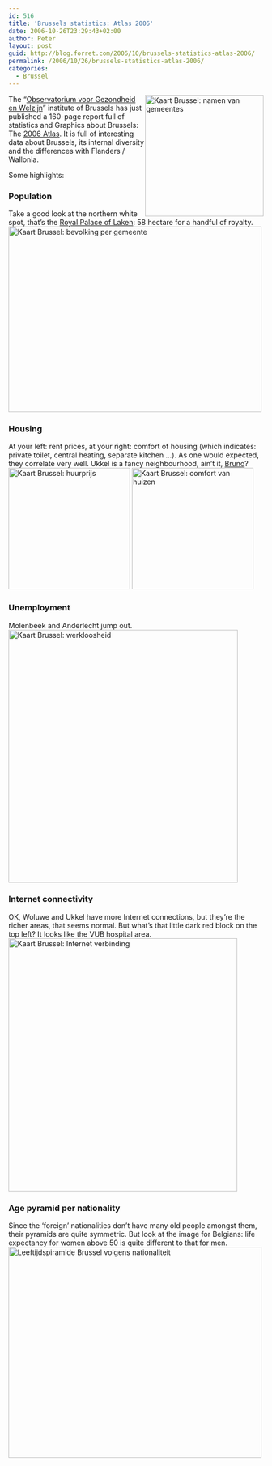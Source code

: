 ```yaml
---
id: 516
title: 'Brussels statistics: Atlas 2006'
date: 2006-10-26T23:29:43+02:00
author: Peter
layout: post
guid: http://blog.forret.com/2006/10/brussels-statistics-atlas-2006/
permalink: /2006/10/26/brussels-statistics-atlas-2006/
categories:
  - Brussel
---
```

[<img loading="lazy" src="http://static.flickr.com/83/279832171_cda67fe532_m.jpg" style="float: right" width="234" height="240" alt="Kaart Brussel: namen van gemeentes" />](http://www.flickr.com/photos/pforret/279832171/ "Photo Sharing")The &#8220;[Observatorium voor Gezondheid en Welzijn](http://www.observatbru.be)&#8221; institute of Brussels has just published a 160-page report full of statistics and Graphics about Brussels: The [2006 Atlas](http://www.observatbru.be/nl/Publications/dossiers2006.asp). It is full of interesting data about Brussels, its internal diversity and the differences with Flanders / Wallonia. 

Some highlights:

### Population

Take a good look at the northern white spot, that&#8217;s the [Royal Palace of Laken](http://nl.wikipedia.org/wiki/Kasteel_van_Laken): 58 hectare for a handful of royalty.  
[<img loading="lazy" src="http://static.flickr.com/117/279828340_1aa740afe1.jpg" width="500" height="367" alt="Kaart Brussel: bevolking per gemeente" />](http://www.flickr.com/photos/pforret/279828340/ "Photo Sharing")

### Housing

At your left: rent prices, at your right: comfort of housing (which indicates: private toilet, central heating, separate kitchen &#8230;). As one would expected, they correlate very well. Ukkel is a fancy neighbourhood, ain&#8217;t it, [Bruno](http://stuffonwalls.wordpress.com)?  
[<img src="http://static.flickr.com/90/279804372_9861bd6d7c_m.jpg" height="240" alt="Kaart Brussel: huurprijs" />](http://www.flickr.com/photos/pforret/279804372/ "Photo Sharing") [<img src="http://static.flickr.com/112/279804369_7161150fbe_m.jpg" height="240" alt="Kaart Brussel: comfort van huizen" />](http://www.flickr.com/photos/pforret/279804369/ "Photo Sharing")  
<!--more-->

### Unemployment

Molenbeek and Anderlecht jump out.  
[<img loading="lazy" src="http://static.flickr.com/115/279808810_cf148d976f.jpg" width="453" height="500" alt="Kaart Brussel: werkloosheid" />](http://www.flickr.com/photos/pforret/279808810/ "Photo Sharing")

### Internet connectivity

OK, Woluwe and Ukkel have more Internet connections, but they&#8217;re the richer areas, that seems normal. But what&#8217;s that little dark red block on the top left? It looks like the VUB hospital area.  
[<img loading="lazy" src="http://static.flickr.com/80/279804374_49d2e6f809.jpg" width="452" height="500" alt="Kaart Brussel: Internet verbinding" />](http://www.flickr.com/photos/pforret/279804374/ "Photo Sharing")

### Age pyramid per nationality

Since the &#8216;foreign&#8217; nationalities don&#8217;t have many old people amongst them, their pyramids are quite symmetric. But look at the image for Belgians: life expectancy for women above 50 is quite different to that for men.  
[<img loading="lazy" src="http://static.flickr.com/114/279805701_e027f9f674.jpg" width="500" height="417" alt="Leeftijdspiramide Brussel volgens nationaliteit" />](http://www.flickr.com/photos/pforret/279805701/ "Photo Sharing")